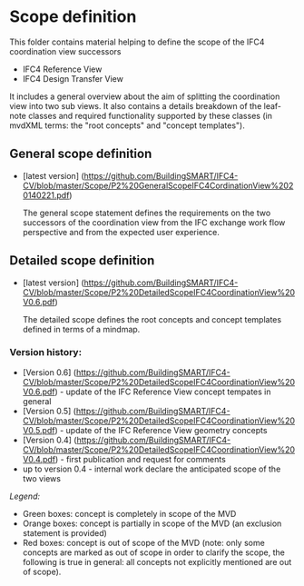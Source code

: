 # Scope definition

This folder contains material helping to define the scope of the IFC4 coordination view successors
- IFC4 Reference View
- IFC4 Design Transfer View

It includes a general overview about the aim of splitting the coordination view into two sub views. It also contains a details breakdown of the leaf-note classes and required functionality supported by these classes (in mvdXML terms: the "root concepts" and "concept templates").

## General scope definition
- [latest version] (https://github.com/BuildingSMART/IFC4-CV/blob/master/Scope/P2%20GeneralScopeIFC4CordinationView%2020140221.pdf)

  The general scope statement defines the requirements on the two successors of the coordination view from the IFC exchange work flow perspective and from the expected user experience.

## Detailed scope definition

- [latest version]  (https://github.com/BuildingSMART/IFC4-CV/blob/master/Scope/P2%20DetailedScopeIFC4CoordinationView%20V0.6.pdf)

  The detailed scope defines the root concepts and concept templates defined in terms of a mindmap. 

### Version history:
- [Version 0.6]  (https://github.com/BuildingSMART/IFC4-CV/blob/master/Scope/P2%20DetailedScopeIFC4CoordinationView%20V0.6.pdf) - update of the IFC Reference View concept tempates in general
- [Version 0.5] (https://github.com/BuildingSMART/IFC4-CV/blob/master/Scope/P2%20DetailedScopeIFC4CoordinationView%20V0.5.pdf) - update of the IFC Reference View geometry concepts
- [Version 0.4] (https://github.com/BuildingSMART/IFC4-CV/blob/master/Scope/P2%20DetailedScopeIFC4CoordinationView%20V0.4.pdf) - first publication and request for comments
- up to version 0.4 - internal work declare the anticipated scope of the two views

*Legend:*
- Green boxes: concept is completely in scope of the MVD
- Orange boxes: concept is partially in scope of the MVD (an exclusion statement is provided)
- Red boxes: concept is out of scope of the MVD (note: only some concepts are marked as out of scope in order to clarify the scope, the following is true in general: all concepts not explicitly mentioned are out of scope).
